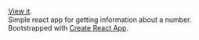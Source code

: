 [View it](https://efreitasn.github.io/num-info).  
Simple react app for getting information about a number.  
Bootstrapped with [Create React App](https://github.com/facebook/create-react-app).